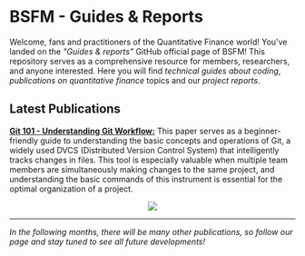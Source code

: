 # BSFM - Guides & Reports
Welcome, fans and practitioners of the Quantitative Finance world! You've landed on the _"Guides & reports"_ GitHub official page of BSFM! 
This repository serves as a comprehensive resource for members, researchers, and anyone interested. Here you will find _technical guides about coding_, _publications on quantitative finance_ topics and our _project reports_.

## Latest Publications
[**Git 101 - Understanding Git Workflow:**](Guides/Git%20101%20-%20Understanding%20Git%20Workflow.pdf) This paper serves as a beginner-friendly guide to understanding the basic concepts and operations of Git, a widely used DVCS (Distributed Version Control System) that intelligently tracks changes in files. This tool is especially valuable when multiple team members are simultaneously making changes to the same project, and understanding the basic commands of this instrument is essential for the optimal organization of a project.

<p align="center">
  <img src="https://github.com/user-attachments/assets/e261914b-fd40-445d-9cec-c768e0c69004">
</p>

---
_In the following months, there will be many other publications, so follow our page and stay tuned to see all future developments!_
